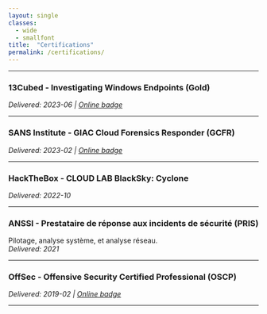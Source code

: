 ```yaml
---
layout: single
classes:
  - wide
  - smallfont
title:  "Certifications"
permalink: /certifications/
---
```


--------------------------------------------------------------------------------

### 13Cubed - Investigating Windows Endpoints (Gold)
*Delivered: 2023-06 | [Online badge](https://credsverse.com/credentials/3990e8e2-3848-4ff3-af52-f7d7ff90d6b0)*

--------------------------------------------------------------------------------

### SANS Institute - GIAC Cloud Forensics Responder (GCFR)
*Delivered: 2023-02 | [Online badge](https://www.credly.com/badges/c0d30f70-aba1-4d04-9fd1-751078969b16/public_url)*

--------------------------------------------------------------------------------

### HackTheBox - CLOUD LAB BlackSky: Cyclone
*Delivered: 2022-10*

--------------------------------------------------------------------------------

### ANSSI - Prestataire de réponse aux incidents de sécurité (PRIS)
Pilotage, analyse système, et analyse réseau.<br>
*Delivered: 2021*

--------------------------------------------------------------------------------

### OffSec - Offensive Security Certified Professional (OSCP)
*Delivered: 2019-02 | [Online badge](https://www.youracclaim.com/badges/af2eab5d-e665-440f-b9fd-ed9f54aba5d2/public_url)*

--------------------------------------------------------------------------------